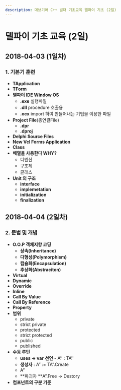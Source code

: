 ```yaml
---
description: 데브기어 C++ 빌더 기초교육 델파이 기초 (2일)
---
```


# 델파이 기초 교육 \(2일\)

## 2018-04-03 \(1일차\)

### 1. 기본기 훈련

* **TApplication**
* **TForm**
* **델파이 IDE  Window  OS**
  * **.exe** 실행파일
  * **.dll**   procedure 호출용
  * **.ocx** import 하여 만들어내는 기법을 이용한 파일
* **Project File**\(총연결File\) 
  * **.dpr**
  * **.dproj**
* **Delphi Source Files**
* **New Vcl Forms Application**
* **Class**
* **배열을 사용한다 WHY?**
  * 디멘션
  * 구조체
  * 클래스
* **Unit 의 구조**
  * **interface**
  * **implemetation**
  * **initialization**
  * **finalization**

## 2018-04-04 \(2일차\)

### 2. 문법 및 개념

* **O.O.P 객체지향 코딩**
  * **상속\(Inheritance\)**
  * **다형성\(Polymorphism\)**
  * **캡슐화\(Encapsulation\)**
  * **추상화\(Abstraciton\)**
* **Virtual**
* **Dynamic**
* **Override**
* **Inline**
* **Call By Value**
* **Call By Reference**
* **Property**
* **범위**
  * private
  * strict private
  * protected
  * strict protected 
  * public 
  * published
* **수동 루틴**
  * **uses **-&gt;** var** **선언** - A’’ : TA’'
  * **생성자** : A” := TA”.Create
  * A”
  * **파괴자 **A”.Free -&gt; Destory
* **컴포넌트의 구분 기준**

